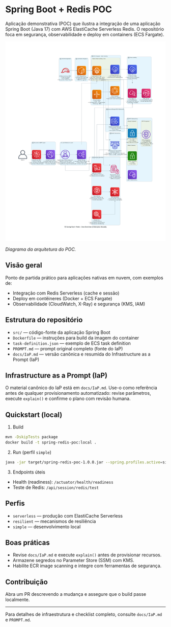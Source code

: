 # Spring Boot + Redis POC

Aplicação demonstrativa (POC) que ilustra a integração de uma aplicação Spring Boot (Java 17) com AWS ElastiCache Serverless Redis. O repositório foca em segurança, observabilidade e deploy em containers (ECS Fargate).

![Arquitetura](./arquitetura.png)

_Diagrama da arquitetura do POC._

## Visão geral

Ponto de partida prático para aplicações nativas em nuvem, com exemplos de:

- Integração com Redis Serverless (cache e sessão)
- Deploy em contêineres (Docker + ECS Fargate)
- Observabilidade (CloudWatch, X-Ray) e segurança (KMS, IAM)

## Estrutura do repositório

- `src/` — código-fonte da aplicação Spring Boot
- `Dockerfile` — instruções para build da imagem do container
- `task-definition.json` — exemplo de ECS task definition
- `PROMPT.md` — prompt original completo (fonte do IaP)
- `docs/IaP.md` — versão canônica e resumida do Infrastructure as a Prompt (IaP)

## Infrastructure as a Prompt (IaP)

O material canônico do IaP está em `docs/IaP.md`. Use-o como referência antes de qualquer provisionamento automatizado: revise parâmetros, execute `explain()` e confirme o plano com revisão humana.

## Quickstart (local)

1. Build

```bash
mvn -DskipTests package
docker build -t spring-redis-poc:local .
```

2. Run (perfil `simple`)

```bash
java -jar target/spring-redis-poc-1.0.0.jar --spring.profiles.active=simple
```

3. Endpoints úteis

- Health (readiness): `/actuator/health/readiness`
- Teste de Redis: `/api/session/redis/test`

## Perfis

- `serverless` — produção com ElastiCache Serverless
- `resilient` — mecanismos de resiliência
- `simple` — desenvolvimento local

## Boas práticas

- Revise `docs/IaP.md` e execute `explain()` antes de provisionar recursos.
- Armazene segredos no Parameter Store (SSM) com KMS.
- Habilite ECR image scanning e integre com ferramentas de segurança.

## Contribuição

Abra um PR descrevendo a mudança e assegure que o build passe localmente.

---

Para detalhes de infraestrutura e checklist completo, consulte `docs/IaP.md` e `PROMPT.md`.

<!-- README-UPDATED-BY-AI: 2025-10-17 -->
